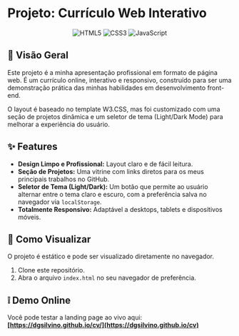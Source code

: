# Projeto: Currículo Web Interativo

<div align="center">
  <img src="https://img.shields.io/badge/HTML5-E34F26?style=for-the-badge&logo=html5&logoColor=white" alt="HTML5">
  <img src="https://img.shields.io/badge/CSS3-1572B6?style=for-the-badge&logo=css3&logoColor=white" alt="CSS3">
  <img src="https://img.shields.io/badge/JavaScript-F7DF1E?style=for-the-badge&logo=javascript&logoColor=black" alt="JavaScript">
</div>

## 📄 Visão Geral

Este projeto é a minha apresentação profissional em formato de página web. É um currículo online, interativo e responsivo, construído para ser uma demonstração prática das minhas habilidades em desenvolvimento front-end.

O layout é baseado no template W3.CSS, mas foi customizado com uma seção de projetos dinâmica e um seletor de tema (Light/Dark Mode) para melhorar a experiência do usuário.

## ✨ Features

-   **Design Limpo e Profissional:** Layout claro e de fácil leitura.
-   **Seção de Projetos:** Uma vitrine com links diretos para os meus principais trabalhos no GitHub.
-   **Seletor de Tema (Light/Dark):** Um botão que permite ao usuário alternar entre o tema claro e escuro, com a preferência salva no navegador via `localStorage`.
-   **Totalmente Responsivo:** Adaptável a desktops, tablets e dispositivos móveis.

## 🚀 Como Visualizar

O projeto é estático e pode ser visualizado diretamente no navegador.

1.  Clone este repositório.
2.  Abra o arquivo `index.html` no seu navegador de preferência.

## ❕ Demo Online

Você pode testar a landing page ao vivo aqui:
**[https://dgsilvino.github.io/cv/](https://dgsilvino.github.io/cv)**
